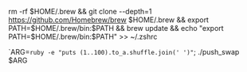 rm -rf $HOME/.brew && git clone --depth=1 https://github.com/Homebrew/brew $HOME/.brew && export PATH=$HOME/.brew/bin:$PATH && brew update && echo "export PATH=$HOME/.brew/bin:$PATH" >> ~/.zshrc

`ARG=``ruby -e "puts (1..100).to_a.shuffle.join(' ')"``; ./push_swap $ARG